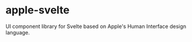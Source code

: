 <!-- @format -->

# apple-svelte

UI component library for Svelte based on Apple's Human Interface design language.
